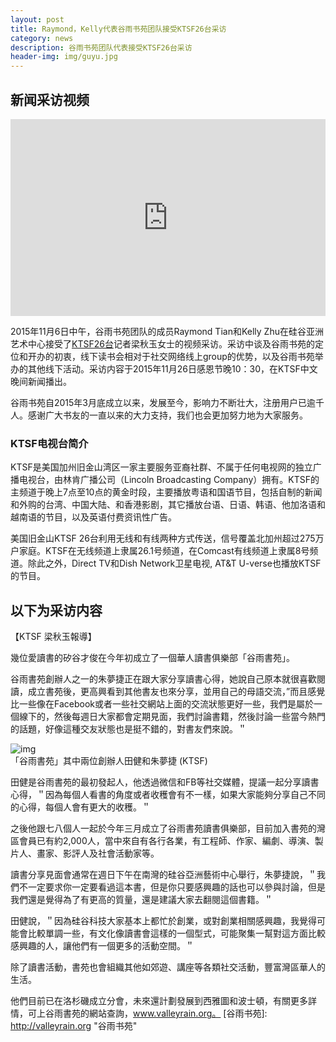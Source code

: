 ```yaml
---
layout: post
title: Raymond，Kelly代表谷雨书苑团队接受KTSF26台采访
category: news
description: 谷雨书苑团队代表接受KTSF26台采访
header-img: img/guyu.jpg 
---
```


## 新闻采访视频

<iframe width="100%" height="315" src="https://www.youtube.com/embed/fl7lv7v3GRs" frameborder="0" allowfullscreen></iframe>

2015年11月6日中午，谷雨书苑团队的成员Raymond Tian和Kelly Zhu在硅谷亚洲艺术中心接受了[KTSF26台](http://www.ktsf.com)记者梁秋玉女士的视频采访。采访中谈及谷雨书苑的定位和开办的初衷，线下读书会相对于社交网络线上group的优势，以及谷雨书苑举办的其他线下活动。采访内容于2015年11月26日感恩节晚10：30，在KTSF中文晚间新闻播出。  
 
谷雨书苑自2015年3月底成立以来，发展至今，影响力不断壮大，注册用户已逾千人。感谢广大书友的一直以来的大力支持，我们也会更加努力地为大家服务。

### KTSF电视台简介

KTSF是美国加州旧金山湾区一家主要服务亚裔社群、不属于任何电视网的独立广播电视台，由林肯广播公司（Lincoln Broadcasting Company）拥有。KTSF的主频道于晚上7点至10点的黄金时段，主要播放粤语和国语节目，包括自制的新闻和外购的台湾、中国大陆、和香港影剧，其它播放台语、日语、韩语、他加洛语和越南语的节目，以及英语付费资讯性广告。

美国旧金山KTSF 26台利用无线和有线两种方式传送，信号覆盖北加州超过275万户家庭。KTSF在无线频道上隶属26.1号频道，在Comcast有线频道上隶属8号频道。除此之外，Direct TV和Dish Network卫星电视, AT&T U-verse也播放KTSF的节目。

## 以下为采访内容

【KTSF 梁秋玉報導】

幾位愛讀書的矽谷才俊在今年初成立了一個華人讀書俱樂部「谷雨書苑」。

谷雨書苑創辦人之一的朱夢捷正在跟大家分享讀書心得，她說自己原本就很喜歡閱讀，成立書苑後，更高興看到其他書友也來分享，並用自己的母語交流，”而且感覺比一些像在Facebook或者一些社交網站上面的交流狀態更好一些，我們是屬於一個線下的，然後每週日大家都會定期見面，我們討論書籍，然後討論一些當今熱門的話題，好像這種交友狀態也是挺不錯的，對書友們來說。＂

![img](http://www.ktsf.com/wp/wp-content/uploads/2015/12/valley-rain.jpg)  
「谷雨書苑」其中兩位創辦人田健和朱夢捷 (KTSF)

田健是谷雨書苑的最初發起人，他透過微信和FB等社交媒體，提議一起分享讀書心得，＂因為每個人看書的角度或者收穫會有不一樣，如果大家能夠分享自己不同的心得，每個人會有更大的收穫。＂

之後他跟七八個人一起於今年三月成立了谷雨書苑讀書俱樂部，目前加入書苑的灣區會員已有約2,000人，當中來自有各行各業，有工程師、作家、編劇、導演、製片人、畫家、影評人及社會活動家等。

讀書分享見面會通常在週日下午在南灣的硅谷亞洲藝術中心舉行，朱夢捷說，＂我們不一定要求你一定要看過這本書，但是你只要感興趣的話也可以參與討論，但是我們還是覺得為了有更高的質量，還是建議大家去翻閱這個書籍。＂

田健說，＂因為硅谷科技大家基本上都忙於創業，或對創業相關感興趣，我覺得可能會比較單調一些，有文化像讀書會這樣的一個型式，可能聚集一幫對這方面比較感興趣的人，讓他們有一個更多的活動空間。＂

除了讀書活動，書苑也會組織其他如郊遊、講座等各類社交活動，豐富灣區華人的生活。

他們目前已在洛杉磯成立分會，未來還計劃發展到西雅圖和波士頓，有關更多詳情，可上谷雨書苑的網站查詢，www.valleyrain.org。
[谷雨书苑]:    http://valleyrain.org  "谷雨书苑"
